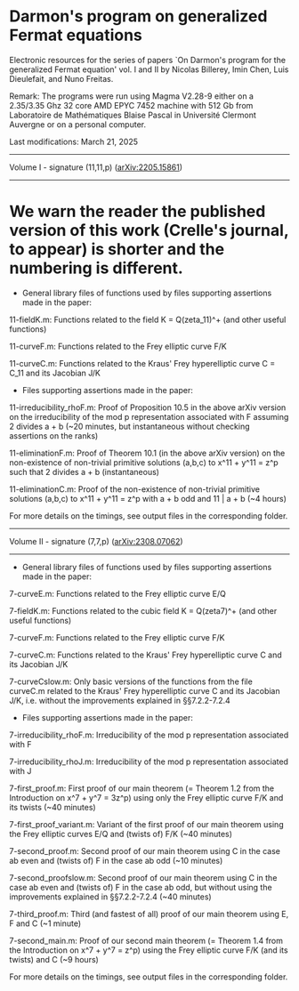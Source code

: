 # Darmon's program on generalized Fermat equations
Electronic resources for the series of papers `On Darmon's program for the generalized Fermat equation' vol. I and II by Nicolas Billerey, Imin Chen, Luis Dieulefait, and Nuno Freitas.

Remark: The programs were run using Magma V2.28-9 either on a 2.35/3.35 Ghz 32 core AMD EPYC 7452 machine with 512 Gb from Laboratoire de Mathématiques Blaise Pascal in Université Clermont Auvergne or on a personal computer.

Last modifications: March 21, 2025

********************************
Volume I - signature (11,11,p) (<a href="https://arxiv.org/abs/2205.15861">arXiv:2205.15861</a>)
********************************

# We warn the reader the published version of this work (Crelle's journal, to appear) is shorter and the numbering is different.

* General library files of functions used by files supporting assertions made in the paper:

11-fieldK.m: Functions related to the field K = Q(zeta_11)^+ (and other useful functions)

11-curveF.m: Functions related to the Frey elliptic curve F/K

11-curveC.m: Functions related to the Kraus' Frey hyperelliptic curve C = C_11 and its Jacobian J/K


* Files supporting assertions made in the paper:

11-irreducibility_rhoF.m: Proof of Proposition 10.5 in the above arXiv version on the irreducibility of the mod p representation associated with F assuming 2 divides a + b (~20 minutes, but instantaneous without checking assertions on the ranks)

11-eliminationF.m: Proof of Theorem 10.1 (in the above arXiv version) on the non-existence of non-trivial primitive solutions (a,b,c) to x^11 + y^11 = z^p such that 2 divides a + b (instantaneous)

11-eliminationC.m: Proof of the non-existence of non-trivial primitive solutions (a,b,c) to x^11 + y^11 = z^p with a + b odd and 11 | a + b (~4 hours)

For more details on the timings, see output files in the corresponding folder.


********************************
Volume II - signature (7,7,p) (<a href="https://arxiv.org/abs/2308.07062">arXiv:2308.07062</a>)
********************************

* General library files of functions used by files supporting assertions made in the paper:

7-curveE.m: Functions related to the Frey elliptic curve E/Q

7-fieldK.m: Functions related to the cubic field K = Q(zeta7)^+ (and other useful functions)

7-curveF.m: Functions related to the Frey elliptic curve F/K

7-curveC.m: Functions related to the Kraus' Frey hyperelliptic curve C and its Jacobian J/K

7-curveCslow.m: Only basic versions of the functions from the file curveC.m related to the Kraus' Frey hyperelliptic curve C and its Jacobian J/K, i.e. without the improvements explained in §§7.2.2-7.2.4


* Files supporting assertions made in the paper:

7-irreducibility_rhoF.m: Irreducibility of the mod p representation associated with F

7-irreducibility_rhoJ.m: Irreducibility of the mod p representation associated with J

7-first_proof.m: First proof of our main theorem (= Theorem 1.2 from the Introduction on x^7 + y^7 = 3z^p) using only the Frey elliptic curve F/K and its twists (~40 minutes)

7-first_proof_variant.m: Variant of the first proof of our main theorem using the Frey elliptic curves E/Q and (twists of) F/K (~40 minutes)

7-second_proof.m: Second proof of our main theorem using C in the case ab even and (twists of) F in the case ab odd (~10 minutes)

7-second_proofslow.m: Second proof of our main theorem using C in the case ab even and (twists of) F in the case ab odd, but without using the improvements explained in §§7.2.2-7.2.4 (~40 minutes)

7-third_proof.m: Third (and fastest of all) proof of our main theorem using E, F and C (~1 minute)

7-second_main.m: Proof of our second main theorem (= Theorem 1.4 from the Introduction on x^7 + y^7 = z^p) using the Frey elliptic curve F/K (and its twists) and C (~9 hours)

For more details on the timings, see output files in the corresponding folder.

